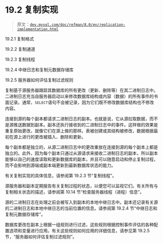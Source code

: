 # 19.2 复制实现

> 原文：[`dev.mysql.com/doc/refman/8.0/en/replication-implementation.html`](https://dev.mysql.com/doc/refman/8.0/en/replication-implementation.html)

19.2.1 复制格式

19.2.2 复制通道

19.2.3 复制线程

19.2.4 中继日志和复制元数据存储库

19.2.5 服务器如何评估复制过滤规则

复制基于源服务器跟踪其数据库的所有更改（更新、删除等）在其二进制日志中。二进制日志充当自服务器启动以来修改数据库结构或内容（数据）的所有事件的书面记录。通常，`SELECT`语句不会被记录，因为它们既不修改数据库结构也不修改内容。

连接到源的每个副本都请求二进制日志的副本。也就是说，它从源拉取数据，而不是源推送数据到副本。副本还执行接收到的二进制日志中的事件。这样做的效果是重复原始更改，就像它们在源上做的那样。表被创建或其结构被修改，数据根据最初在源上进行的更改被插入、删除和更新。

每个副本都是独立的，从源二进制日志中的更改重放在连接到源的每个副本上都是独立的。此外，因为每个副本只通过从源请求来接收二进制日志的副本，所以副本能够以自己的速度读取和更新数据库的副本，并且可以随意启动和停止复制过程，而不会影响到源端或副本端更新到最新数据库状态的能力。

有关复制实现的具体信息，请参阅第 19.2.3 节“复制线程”。

源服务器和副本定期报告有关复制过程的状态，以便您可以监视它们。有关所有与复制相关状态的描述，请参阅第 10.14 节“检查服务器线程（进程）信息”。

源的二进制日志在处理之前会被写入到副本的本地中继日志中。副本还记录有关源的二进制日志和本地中继日志的当前位置的信息。请参阅第 19.2.4 节“中继日志和复制元数据存储库”。

数据库更改在副本上根据一组规则进行过滤，这些规则根据控制事件评估的各种配置选项和变量进行应用。有关这些规则如何应用的详细信息，请参见第 19.2.5 节，“服务器如何评估复制过滤规则”。
